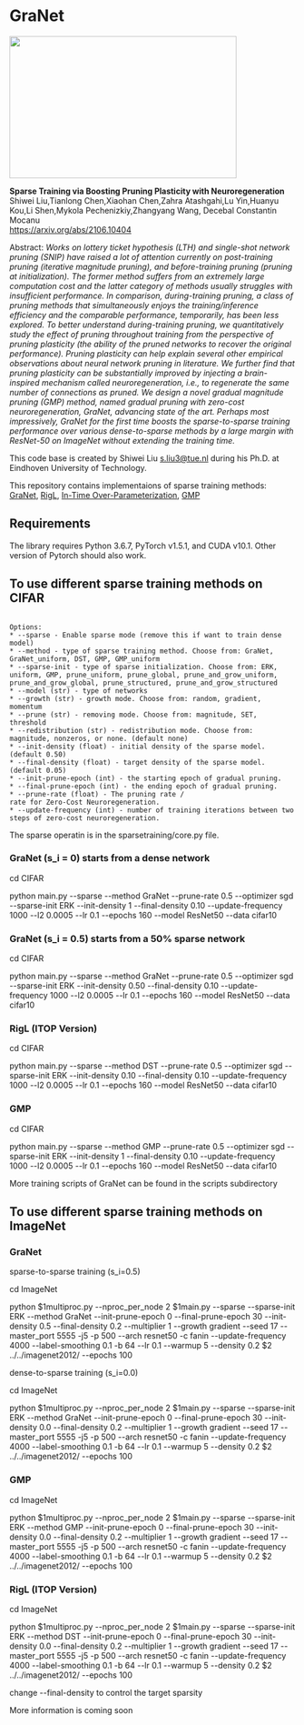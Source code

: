 # GraNet

<img src="https://github.com/Shiweiliuiiiiiii/GraNet/blob/main/GraNet_github.png" width="400" height="250">


**Sparse Training via Boosting Pruning Plasticity with Neuroregeneration**<br>
Shiwei Liu,Tianlong Chen,Xiaohan Chen,Zahra Atashgahi,Lu Yin,Huanyu Kou,Li Shen,Mykola Pechenizkiy,Zhangyang Wang, Decebal Constantin Mocanu<br>
https://arxiv.org/abs/2106.10404<br>

Abstract: *Works on lottery ticket hypothesis (LTH) and single-shot network pruning (SNIP) have raised a lot of attention currently on post-training pruning (iterative magnitude pruning), and before-training pruning (pruning at initialization). The former method suffers from an extremely large computation cost and the latter category of methods usually struggles with insufficient performance. In comparison, during-training pruning, a class of pruning methods that simultaneously enjoys the training/inference efficiency and the comparable performance, temporarily, has been less explored. To better understand during-training pruning, we quantitatively study the effect of pruning throughout training from the perspective of pruning plasticity (the ability of the pruned networks to recover the original performance). Pruning plasticity can help explain several other empirical observations about neural network pruning in literature. We further find that pruning plasticity can be substantially improved by injecting a brain-inspired mechanism called neuroregeneration, i.e., to regenerate the same number of connections as pruned. We design a novel gradual magnitude pruning (GMP) method, named gradual pruning with zero-cost neuroregeneration, GraNet, advancing state of the art. Perhaps most impressively, GraNet for the first time boosts the sparse-to-sparse training performance over various dense-to-sparse methods by a large margin with ResNet-50 on ImageNet without extending the training time.*


This code base is created by Shiwei Liu [s.liu3@tue.nl](mailto:s.liu3@tue.nl) during his Ph.D. at Eindhoven University of Technology.<br>

This repository contains implementaions of sparse training methods: [GraNet](https://arxiv.org/abs/2106.10404), [RigL](https://arxiv.org/abs/1911.11134), [In-Time Over-Parameterization](https://arxiv.org/abs/2102.02887), [GMP](https://arxiv.org/abs/1902.09574)

## Requirements 
The library requires Python 3.6.7, PyTorch v1.5.1, and CUDA v10.1. Other version of Pytorch should also work.

## To use different sparse training methods on CIFAR

```

Options:
* --sparse - Enable sparse mode (remove this if want to train dense model)
* --method - type of sparse training method. Choose from: GraNet, GraNet_uniform, DST, GMP, GMP_uniform
* --sparse-init - type of sparse initialization. Choose from: ERK, uniform, GMP, prune_uniform, prune_global, prune_and_grow_uniform, prune_and_grow_global, prune_structured, prune_and_grow_structured
* --model (str) - type of networks
* --growth (str) - growth mode. Choose from: random, gradient, momentum
* --prune (str) - removing mode. Choose from: magnitude, SET, threshold
* --redistribution (str) - redistribution mode. Choose from: magnitude, nonzeros, or none. (default none)
* --init-density (float) - initial density of the sparse model. (default 0.50)
* --final-density (float) - target density of the sparse model. (default 0.05)
* --init-prune-epoch (int) - the starting epoch of gradual pruning.
* --final-prune-epoch (int) - the ending epoch of gradual pruning.
* --prune-rate (float) - The pruning rate / 
rate for Zero-Cost Neuroregeneration.
* --update-frequency (int) - number of training iterations between two steps of zero-cost neuroregeneration.

```

The sparse operatin is in the sparsetraining/core.py file. 

### GraNet (s_i = 0) starts from a dense network

cd CIFAR

python main.py --sparse --method GraNet --prune-rate 0.5 --optimizer sgd --sparse-init ERK --init-density 1 --final-density 0.10 --update-frequency 1000  --l2 0.0005  --lr 0.1 --epochs 160 --model ResNet50 --data cifar10  

### GraNet (s_i = 0.5) starts from a 50% sparse network

cd CIFAR

python main.py --sparse --method GraNet --prune-rate 0.5 --optimizer sgd --sparse-init ERK --init-density 0.50 --final-density 0.10 --update-frequency 1000  --l2 0.0005  --lr 0.1 --epochs 160 --model ResNet50 --data cifar10  

### RigL (ITOP Version)

cd CIFAR

python main.py --sparse --method DST --prune-rate 0.5 --optimizer sgd --sparse-init ERK --init-density 0.10 --final-density 0.10 --update-frequency 1000  --l2 0.0005  --lr 0.1 --epochs 160 --model ResNet50 --data cifar10  


### GMP 

cd CIFAR

python main.py --sparse --method GMP --prune-rate 0.5 --optimizer sgd --sparse-init ERK --init-density 1 --final-density 0.10 --update-frequency 1000  --l2 0.0005  --lr 0.1 --epochs 160 --model ResNet50 --data cifar10  


More training scripts of GraNet can be found in the scripts subdirectory

## To use different sparse training methods on ImageNet

### GraNet 

sparse-to-sparse training (s_i=0.5)

cd ImageNet

python $1multiproc.py --nproc_per_node 2 $1main.py --sparse --sparse-init ERK --method GraNet --init-prune-epoch 0 --final-prune-epoch 30 --init-density 0.5 --final-density 0.2 --multiplier 1 --growth gradient --seed 17 --master_port 5555 -j5 -p 500 --arch resnet50 -c fanin --update-frequency 4000 --label-smoothing 0.1 -b 64 --lr 0.1 --warmup 5 --density 0.2 $2 ../../imagenet2012/ --epochs 100

dense-to-sparse training (s_i=0.0)

cd ImageNet

python $1multiproc.py --nproc_per_node 2 $1main.py --sparse --sparse-init ERK --method GraNet --init-prune-epoch 0 --final-prune-epoch 30 --init-density 0.0 --final-density 0.2 --multiplier 1 --growth gradient --seed 17 --master_port 5555 -j5 -p 500 --arch resnet50 -c fanin --update-frequency 4000 --label-smoothing 0.1 -b 64 --lr 0.1 --warmup 5 --density 0.2 $2 ../../imagenet2012/ --epochs 100

### GMP

cd ImageNet

python $1multiproc.py --nproc_per_node 2 $1main.py --sparse --sparse-init ERK --method GMP --init-prune-epoch 0 --final-prune-epoch 30 --init-density 0.0 --final-density 0.2 --multiplier 1 --growth gradient --seed 17 --master_port 5555 -j5 -p 500 --arch resnet50 -c fanin --update-frequency 4000 --label-smoothing 0.1 -b 64 --lr 0.1 --warmup 5 --density 0.2 $2 ../../imagenet2012/ --epochs 100

### RigL (ITOP Version)

cd ImageNet


python $1multiproc.py --nproc_per_node 2 $1main.py --sparse --sparse-init ERK --method DST --init-prune-epoch 0 --final-prune-epoch 30 --init-density 0.0 --final-density 0.2 --multiplier 1 --growth gradient --seed 17 --master_port 5555 -j5 -p 500 --arch resnet50 -c fanin --update-frequency 4000 --label-smoothing 0.1 -b 64 --lr 0.1 --warmup 5 --density 0.2 $2 ../../imagenet2012/ --epochs 100

change --final-density to control the target sparsity

More information is coming soon
